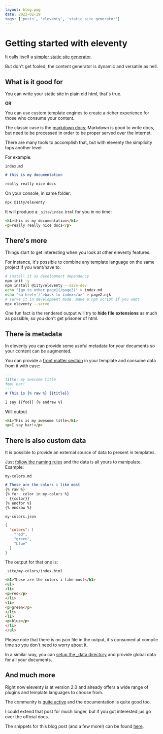```yaml
---
layout: blog.pug
date: 2023-02-19
tags: ['posts', 'eleventy', 'static site generator']
---
```

# Getting started with eleventy

It calls itself a [simpler static site generator](https://www.11ty.dev/).

But don't get fooled, the content generator is dynamic and versatile as hell.

## What is it good for

You can write your static site in plain old html, that's true.

**OR**

You can use custom template engines to create a richer experience for those who
consume your content.

The classic case is the [markdown docs](https://jamstack.org/generators/?template=markdown);
Markdown is good to write docs, but need to be processed in order to be proper
served over the internet.

There are many tools to accomplish that, but with eleventy the simplicity tops
another level.

For example:

`index.md`

```markdown
# this is my documentation

really really nice docs
```

On your console, in same folder:

```bash
npx @11ty/eleventy
```

It will produce a `_site/index.html` for you in no time:

```html
<h1>this is my documentation</h1>
<p>really really nice docs</p>
```

## There's more

Things start to get interesting when you look at other eleventy features.

For instance, it's possible to combine any template language on the same project
if you want/have to:

```bash
# install it as development dependency
npm init -y
npm install @11ty/eleventy --save-dev
echo "[go to other page](/page2)" > index.md
echo "<a href='/'>back to index</a>" > page2.njk
# serve it in development mode. make a npm script if you want
npx eleventy --serve
```

One fun fact is the rendered output will try to **hide file extensions** as much
as possible, so you don't get prisoner of html.

## There is metadata

In eleventy you can provide some useful metadata for your documents so your
content can be augmented.

You can provide a [front matter section](https://www.11ty.dev/docs/data-frontmatter/)
in your template and consume data from it with ease:

```markdown
---
title: my awesome title
foo: bar!
---
# This is {% raw %} {{title}}

I say {{foo}} {% endraw %} 
```

Will output

```html
<h1>This is my awesome title</h1>
<p>I say bar!</p>
```

## There is also custom data

It is possible to provide an external source of data to present in templates.

Just [follow the naming rules](https://www.11ty.dev/docs/data-template-dir/)
and the data is all yours to manipulate. Example:

`my-colors.md`

```markdown
# These are the colors i like most
{% raw %} 
{% for  color in my-colors %}
- {{color}}
{% endfor %}
{% endraw %} 
```

`my-colors.json`

```json
{
  "colors": [
    "red",
    "green",
    "blue"
  ]
}
```

The output for that one is:

`_site/my-colors/index.html`

```html
<h1>Those are the colors i like most</h1>
<ul>
<li>
<p>red</p>
</li>
<li>
<p>green</p>
</li>
<li>
<p>blue</p>
</li>
</ul>
```

Please note that there is no json file in the output, it's consumed at compile
time so you don't need to worry about it.

In a similar way, you can [setup the _data directory](https://www.11ty.dev/docs/data-global/)
and provide global data for all your documents.

## And much more

Right now eleventy is at version 2.0 and already offers a wide range of plugins
and template languages to choose from.

The community is [quite active](https://github.com/11ty/eleventy/discussions)
and the documentation is quite good too.

I could extend that post for much longer, but if you got interested jus go over
the official docs.

The snippets for this blog post (and a few more!) can be found
[here](https://github.com/sombriks/simple-sample-eleventy).
